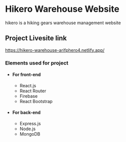 # Hikero Warehouse Website

hikero is a hiking gears warehouse management website

## Project Livesite link

https://hikero-warehouse-arifphero4.netlify.app/

### Elements used for project

- #### For front-end

  - React.js
  - React Router
  - Firebase
  - React Bootstrap

- #### For back-end
  - Express.js
  - Node.js
  - MongoDB
